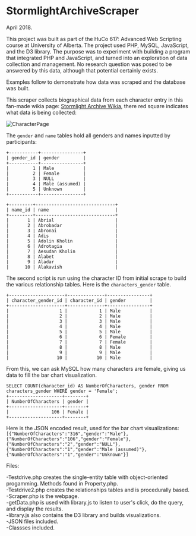 # StormlightArchiveScraper
April 2018.

This project was built as part of the HuCo 617: Advanced Web Scripting course at University of Alberta. The project used PHP, MySQL, JavaScript, and the D3 library. The purpose was to experiment with building a program that integrated PHP and JavaScript, and turned into an exploration of data collection and management. No research question was posed to be answered by this data, although that potential certainly exists.  

Examples follow to demonstrate how data was scraped and the database was built.  

This scraper collects biographical data from each character entry in this fan-made wikia page: [Stormlight Archive Wikia](http://stormlightarchive.wikia.com/wiki/Category:Characters), there red square indicates what data is being collected: 

![CharacterPage](k-j-oliver.github.io/StormlightArchiveScraper/CharacterPage.png)

The `gender` and `name` tables hold all genders and names inputted by participants:  
```
+-----------+----------------+  
| gender_id | gender         |  
+-----------+----------------+  
|         1 | Male           |  
|         2 | Female         |  
|         3 | NULL           |  
|         4 | Male (assumed) |  
|         5 | Unknown        |  
+-----------+----------------+  

+---------+------------------------------+  
| name_id | name                         |  
+---------+------------------------------+  
|       1 | Abrial                       |  
|       2 | Abrobadar                    |  
|       3 | Abronai                      |  
|       4 | Adis                         |  
|       5 | Adolin Kholin                |  
|       6 | Adrotagia                    |  
|       7 | Aesudan Kholin               |  
|       8 | Alabet                       |  
|       9 | Aladar                       |  
|      10 | Alakavish                    |  
```

The second script is run using the character ID from initial scrape to build the various relationship tables. Here is the `characters_gender` table.
```
+---------------------+--------------+----------------+
| character_gender_id | character_id | gender         |
+---------------------+--------------+----------------+
|                   1 |            1 | Male           |
|                   2 |            2 | Male           |
|                   3 |            3 | Male           |
|                   4 |            4 | Male           |
|                   5 |            5 | Male           |
|                   6 |            6 | Female         |
|                   7 |            7 | Female         |
|                   8 |            8 | Male           |
|                   9 |            9 | Male           |
|                  10 |           10 | Male           |
```

From this, we can ask MySQL how many characters are female, giving us data to fill the bar chart visualization. 
```
SELECT COUNT(character_id) AS NumberOfCharacters, gender FROM characters_gender WHERE gender = 'Female';
+--------------------+--------+
| NumberOfCharacters | gender |
+--------------------+--------+
|                106 | Female |
+--------------------+--------+
```

Here is the JSON encoded result, used for the bar chart visualizations:
`[{"NumberOfCharacters":"316","gender":"Male"},{"NumberOfCharacters":"106","gender":"Female"},{"NumberOfCharacters":"2","gender":"NULL"},{"NumberOfCharacters":"1","gender":"Male (assumed)"},{"NumberOfCharacters":"1","gender":"Unknown"}]`


Files:

-Testdrive.php creates the single-entity table with object-oriented progamming. Methods found in Property.php.  
-Testdrive2.php creates the relationships tables and is procedurally based.  
-Scraper.php is the webpage.  
-getData.php is used with library.js to listen to user's click, do the query, and display the results.  
-library.js also contains the D3 library and builds visualizations.  
-JSON files included.  
-Classses included. 
